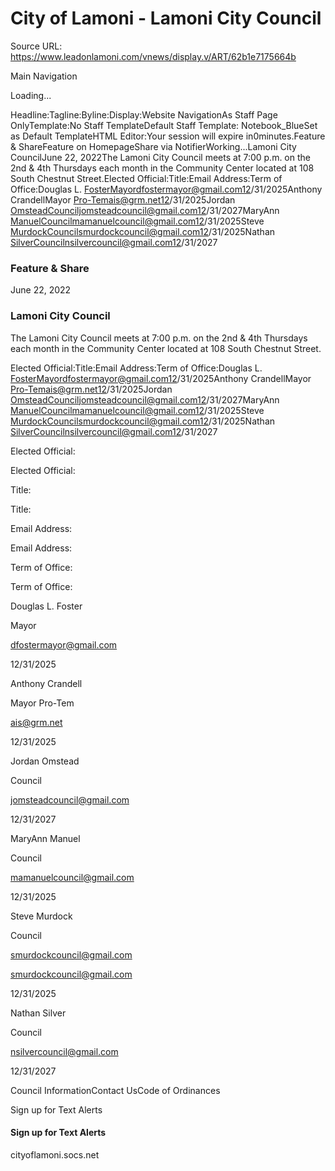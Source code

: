 # City of Lamoni - Lamoni City Council

Source URL: https://www.leadonlamoni.com/vnews/display.v/ART/62b1e7175664b

Main Navigation

Loading...

Headline:Tagline:Byline:Display:Website NavigationAs Staff Page OnlyTemplate:No Staff TemplateDefault Staff Template: Notebook_BlueSet as Default TemplateHTML Editor:Your session will expire in0minutes.Feature & ShareFeature on HomepageShare via NotifierWorking...Lamoni City CouncilJune 22, 2022The Lamoni City Council meets at 7:00 p.m. on the 2nd & 4th Thursdays each month in the Community Center located at 108 South Chestnut Street.Elected Official:Title:Email Address:Term of Office:Douglas L. FosterMayordfostermayor@gmail.com12/31/2025Anthony CrandellMayor Pro-Temais@grm.net12/31/2025Jordan OmsteadCounciljomsteadcouncil@gmail.com12/31/2027MaryAnn ManuelCouncilmamanuelcouncil@gmail.com12/31/2025Steve MurdockCouncilsmurdockcouncil@gmail.com12/31/2025Nathan SilverCouncilnsilvercouncil@gmail.com12/31/2027

### Feature & Share

June 22, 2022

### Lamoni City Council

The Lamoni City Council meets at 7:00 p.m. on the 2nd & 4th Thursdays each month in the Community Center located at 108 South Chestnut Street.

Elected Official:Title:Email Address:Term of Office:Douglas L. FosterMayordfostermayor@gmail.com12/31/2025Anthony CrandellMayor Pro-Temais@grm.net12/31/2025Jordan OmsteadCounciljomsteadcouncil@gmail.com12/31/2027MaryAnn ManuelCouncilmamanuelcouncil@gmail.com12/31/2025Steve MurdockCouncilsmurdockcouncil@gmail.com12/31/2025Nathan SilverCouncilnsilvercouncil@gmail.com12/31/2027

Elected Official:

Elected Official:

Title:

Title:

Email Address:

Email Address:

Term of Office:

Term of Office:

Douglas L. Foster

Mayor

dfostermayor@gmail.com

12/31/2025

Anthony Crandell

Mayor Pro-Tem

ais@grm.net

12/31/2025

Jordan Omstead

Council

jomsteadcouncil@gmail.com

12/31/2027

MaryAnn Manuel

Council

mamanuelcouncil@gmail.com

12/31/2025

Steve Murdock

Council

smurdockcouncil@gmail.com

smurdockcouncil@gmail.com

12/31/2025

Nathan Silver

Council

nsilvercouncil@gmail.com

12/31/2027

Council InformationContact UsCode of Ordinances

Sign up for Text Alerts

#### Sign up for Text Alerts

cityoflamoni.socs.net

